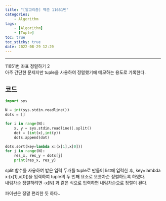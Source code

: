 ```yaml
---
title: "[알고리즘] 백준 11651번"
categories:
    - Algorithm
tags:
    - [Algorithm]
    - [Tuple]
toc: true
toc_sticky: true
date: 2022-08-29 12:20
---
```

--------------------------

11651번 좌표 정렬하기 2  
아주 간단한 문제지만 tuple을 사용하여 정렬했기에 메모하는 용도로 기록한다.

## 코드 
```python
import sys

N = int(sys.stdin.readline())
dots = []

for i in range(N):
    x, y = sys.stdin.readline().split()
    dot = (int(x),int(y))
    dots.append(dot)

dots.sort(key=lambda x:(x[1],x[0]))
for j in range(N):
    res_x, res_y = dots[j]
    print(res_x, res_y)
```

split 함수를 사용하여 받은 입력 두개를 tuple로 만들어 list에 입력한 후, key=lambda x:(x[1],x[0])을 입력하여 tuple의 두 번째 요소로 오름차순 정렬하도록 하였다.  
내림차순 정렬하려면 -x[N] 과 같은 식으로 입력하면 내림차순으로 정렬이 된다.

파이썬은 정말 편리한 듯 하다..